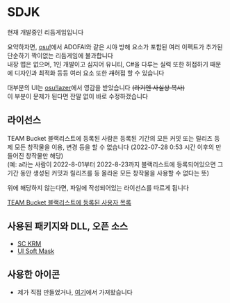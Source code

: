 # SDJK
현재 개발중인 리듬게임입니다

요약하자면, [osu!](https://osu.ppy.sh/)에서 ADOFAI와 같은 시야 방해 요소가 포함된 여러 이펙트가 추가된 단순하기 짝이없는 리듬게임에 불과합니다  
내장 맵은 없으며, 1인 개발이고 심지어 유니티, C#을 다루는 실력 또한 허접하기 때문에 디자인과 최적화 등등 여러 요소 또한 ~~개~~허접 할 수 있습니다

대부분의 UI는 [osu!lazer](https://github.com/ppy/osu)에서 영감을 받았습니다 ~~(라기엔 사실상 복사)~~  
이 부분이 문제가 된다면 잔말 없이 바로 수정하갰습니다

## 라이선스
TEAM Bucket 블랙리스트에 등록된 사람은 등록된 기간의 모든 커밋 또는 릴리즈 등 제 모든 창작물을 이용, 변경 등을 할 수 없습니다 (2022-07-28 0:53 시간 이후의 만들어진 창작물만 해당)  
(예: a라는 사람이 2022-8-01부터 2022-8-23까지 블랙리스트에 등록되어있으면 그 기간 동안 생성된 커밋과 릴리즈를 등 올라온 모든 창작물을 사용할 수 없다는 뜻)

위에 해당하지 않는다면, 파일에 작성되어있는 라이선스를 따르게 됩니다

[TEAM Bucket 블랙리스트에 등록된 사용자 목록](https://docs.google.com/document/d/1diUFkd4drD_hroCqmRTYNVYzU_jpxQXsb45F-VvWekE/edit?usp=sharing)

## 사용된 패키지와 DLL, 오픈 소스
- [SC KRM](https://github.com/SimsimhanChobo/SC-KRM)
- [UI Soft Mask](https://github.com/mob-sakai/SoftMaskForUGUI)

## 사용한 아이콘
- 제가 직접 만들었거나, [여기](https://www.iconfinder.com/search?q=&price=free&family=bootstrap)에서 가져왔습니다
